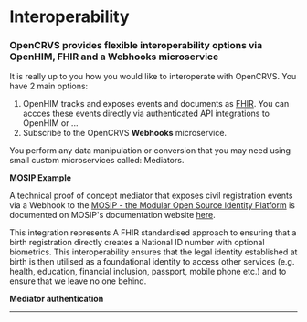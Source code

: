 # Interoperability

### OpenCRVS provides flexible interoperability options via OpenHIM, FHIR and a Webhooks microservice

It is really up to you how you would like to interoperate with OpenCRVS.  You have 2 main options:

1. OpenHIM tracks and exposes events and documents as [FHIR](https://hl7.org/FHIR/).  You can accces these events directly via authenticated API integrations to OpenHIM or ...
2. &#x20;Subscribe to the OpenCRVS **Webhooks** microservice. &#x20;

You perform any data manipulation or conversion that you may need using small custom microservices called: Mediators.



**MOSIP Example**

A technical proof of concept mediator that exposes civil registration events via a Webhook to the [MOSIP - the Modular Open Source Identity Platform](https://www.mosip.io/) is documented on MOSIP's documentation website [here](https://docs.mosip.io/1.2.0/integrations/mosip-opencrvs-integration).

This integration represents A FHIR standardised approach to ensuring that a birth registration directly creates a National ID number with optional biometrics. This interoperability ensures that the legal identity established at birth is then utilised as a foundational identity to access other services (e.g. health, education, financial inclusion, passport, mobile phone etc.) and to ensure that we leave no one behind.



**Mediator authentication**

****
